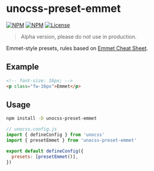 # unocss-preset-emmet

[![NPM](https://img.shields.io/npm/v/unocss-preset-emmet)](https://www.npmjs.com/package/unocss-preset-emmet)
[![NPM](https://img.shields.io/npm/dw/unocss-preset-emmet.svg)](https://www.npmjs.com/package/unocss-preset-emmet)
[![License](https://img.shields.io/github/license/lbb00/unocss-preset-emmet.svg)](https://github.com/lbb00/unocss-preset-emmet/blob/master/LICENSE)


> Alpha version, please do not use in production.

Emmet-style presets, rules based on [Emmet Cheat Sheet](https://docs.emmet.io/cheat-sheet).

## Example

```html
<!-- font-size: 16px; -->
<p class="fw-16px">Emmet</p>
```

## Usage

```bash
npm install -D unocss-preset-emmet

```

```javascript
// unocss.config.js
import { defineConfig } from 'unocss'
import { presetEmmet } from 'unocss-preset-emmet'

export default defineConfig({
  presets: [presetEmmet()],
})
```
